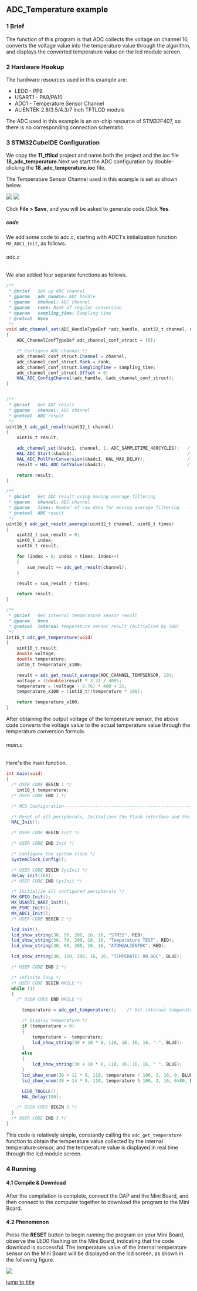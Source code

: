 ## ADC_Temperature example<a name="brief"></a>

### 1 Brief
The function of this program is that ADC collects the voltage on channel 16, converts the voltage value into the temperature value through the algorithm, and displays the converted temperature value on the lcd module screen.
### 2 Hardware Hookup
The hardware resources used in this example are:
+ LED0 - PF9
+ USART1 - PA9/PA10
+ ADC1 - Temperature Sensor Channel
+ ALIENTEK  2.8/3.5/4.3/7 inch TFTLCD module

The ADC used in this example is an on-chip resource of STM32F407, so there is no corresponding connection schematic.

### 3 STM32CubeIDE Configuration


We copy the **11_tftlcd** project and name both the project and the.ioc file **18_adc_temperature**.Next we start the ADC configuration by double-clicking the **18_adc_temperature.ioc** file.

The Temperature Sensor Channel used in this example is set as shown below.

<img src="../../1_docs/3_figures/18_adc_temperature/01_config.png">

<img src="../../1_docs/3_figures/18_adc_temperature/02_parameter.png">

Click **File > Save**, and you will be asked to generate code.Click **Yes**.

##### code
We add some code to adc.c, starting with ADC1's initialization function ``MX_ADC1_Init``, as follows.
###### adc.c
We also added four separate functions as follows.
```c#
/**
 * @brief   Set up ADC channel
 * @param   adc_handle: ADC handle
 * @param   channel: ADC channel
 * @param   rank: Rank of regular conversion
 * @param   sampling_time: Sampling time
 * @retval  None
 */
void adc_channel_set(ADC_HandleTypeDef *adc_handle, uint32_t channel, uint32_t rank, uint32_t sampling_time)
{
    ADC_ChannelConfTypeDef adc_channel_conf_struct = {0};

    /* Configure ADC channel */
    adc_channel_conf_struct.Channel = channel;
    adc_channel_conf_struct.Rank = rank;
    adc_channel_conf_struct.SamplingTime = sampling_time;
    adc_channel_conf_struct.Offset = 0;
    HAL_ADC_ConfigChannel(adc_handle, &adc_channel_conf_struct);
}


/**
 * @brief   Get ADC result
 * @param   channel: ADC channel
 * @retval  ADC result
 */
uint16_t adc_get_result(uint32_t channel)
{
    uint16_t result;

    adc_channel_set(&hadc1, channel, 1, ADC_SAMPLETIME_480CYCLES);   /* Set up ADC channel */
    HAL_ADC_Start(&hadc1);                                           /* Start ADC */
    HAL_ADC_PollForConversion(&hadc1, HAL_MAX_DELAY);                /* Poll for ADC conversion */
    result = HAL_ADC_GetValue(&hadc1);                               /* Get ADC value */

    return result;
}

/**
 * @brief   Get ADC result using moving average filtering
 * @param   channel: ADC channel
 * @param   times: Number of raw data for moving average filtering
 * @retval  ADC result
 */
uint16_t adc_get_result_average(uint32_t channel, uint8_t times)
{
    uint32_t sum_result = 0;
    uint8_t index;
    uint16_t result;

    for (index = 0; index < times; index++)
    {
        sum_result += adc_get_result(channel);
    }

    result = sum_result / times;

    return result;
}

/**
 * @brief   Get internal temperature sensor result
 * @param   None
 * @retval  Internal temperature sensor result (multiplied by 100)
 */
int16_t adc_get_temperature(void)
{
    uint16_t result;
    double voltage;
    double temperature;
    int16_t temperature_x100;

    result = adc_get_result_average(ADC_CHANNEL_TEMPSENSOR, 10);
    voltage = ((double)result * 3.3) / 4095;
    temperature = (voltage - 0.76) * 400 + 25;
    temperature_x100 = (int16_t)(temperature * 100);

    return temperature_x100;
}
```
After obtaining the output voltage of the temperature sensor, the above code converts the voltage value to the actual temperature value through the temperature conversion formula.

###### main.c
Here's the main function.
```c#
int main(void)
{
  /* USER CODE BEGIN 1 */
	int16_t temperature;
  /* USER CODE END 1 */

  /* MCU Configuration--------------------------------------------------------*/

  /* Reset of all peripherals, Initializes the Flash interface and the Systick. */
  HAL_Init();

  /* USER CODE BEGIN Init */

  /* USER CODE END Init */

  /* Configure the system clock */
  SystemClock_Config();

  /* USER CODE BEGIN SysInit */
  delay_init(168);
  /* USER CODE END SysInit */

  /* Initialize all configured peripherals */
  MX_GPIO_Init();
  MX_USART1_UART_Init();
  MX_FSMC_Init();
  MX_ADC1_Init();
  /* USER CODE BEGIN 2 */

  lcd_init();
  lcd_show_string(30, 50, 200, 16, 16, "STM32", RED);
  lcd_show_string(30, 70, 200, 16, 16, "Temperature TEST", RED);
  lcd_show_string(30, 90, 200, 16, 16, "ATOM@ALIENTEK", RED);

  lcd_show_string(30, 110, 200, 16, 16, "TEMPERATE: 00.00C", BLUE);

  /* USER CODE END 2 */

  /* Infinite loop */
  /* USER CODE BEGIN WHILE */
  while (1)
  {
    /* USER CODE END WHILE */

      temperature = adc_get_temperature();    /* Get internal temperature sensor results */

      /* Display temperature */
      if (temperature < 0)
      {
          temperature = -temperature;
          lcd_show_string(30 + 10 * 8, 110, 16, 16, 16, "-", BLUE);
      }
      else
      {
          lcd_show_string(30 + 10 * 8, 110, 16, 16, 16, " ", BLUE);
      }
      lcd_show_xnum(30 + 11 * 8, 110, temperature / 100, 2, 16, 0, BLUE);
      lcd_show_xnum(30 + 14 * 8, 110, temperature % 100, 2, 16, 0x80, BLUE);

      LED0_TOGGLE();
      HAL_Delay(100);

    /* USER CODE BEGIN 3 */
  }
  /* USER CODE END 3 */
}
```
This code is relatively simple, constantly calling the ``adc_get_temperature`` function to obtain the temperature value collected by the internal temperature sensor, and the temperature value is displayed in real time through the lcd module screen.


### 4 Running
#### 4.1 Compile & Download
After the compilation is complete, connect the DAP and the Mini Board, and then connect to the computer together to download the program to the Mini Board.
#### 4.2 Phenomenon
Press the **RESET** button to begin running the program on your Mini Board, observe the LED0 flashing on the Mini Board, indicating that the code download is successful. The temperature value of the internal temperature sensor on the Mini Board will be displayed on the lcd screen, as shown in the following figure.

<img src="../../1_docs/3_figures/18_adc_temperature/03_lcd.png">

[jump to title](#brief)